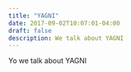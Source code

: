 ```yaml
---
title: "YAGNI"
date: 2017-09-02T10:07:01-04:00
draft: false
description: We talk about YAGNI
---
```


Yo we talk about YAGNI
